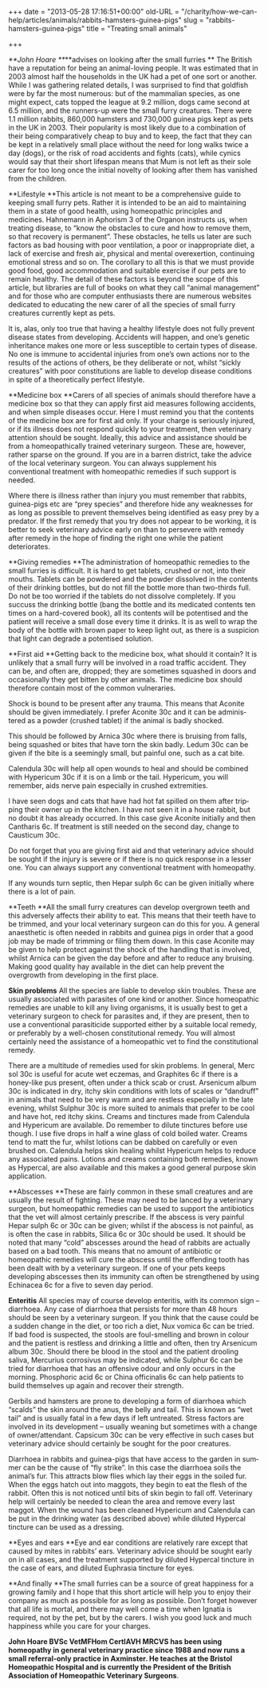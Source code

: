 +++
date = "2013-05-28 17:16:51+00:00"
old-URL = "/charity/how-we-can-help/articles/animals/rabbits-hamsters-guinea-pigs"
slug = "rabbits-hamsters-guinea-pigs"
title = "Treating small animals"

+++

_**John Hoare **_**advises on looking after the small furries
**
The British have a reputation for being an animal-loving people. It was estimated that in 2003 almost half the households in the UK had a pet of one sort or another. While I was gath­ering related details, I was surprised to find that goldfish were by far the most numerous: but of the mammalian species, as one might expect, cats topped the league at 9.2 million, dogs came second at 6.5 million, and the runners-up were the small furry creatures. There were 1.1 million rabbits, 860,000 hamsters and 730,000 guinea pigs kept as pets in the UK in 2003. Their popularity is most likely due to a combination of their being comparatively cheap to buy and to keep, the fact that they can be kept in a relatively small place without the need for long walks twice a day (dogs), or the risk of road accidents and fights (cats), while cynics would say that their short life­span means that Mum is not left as their sole carer for too long once the initial novelty of looking after them has van­ished from the children.

**Lifestyle
**This article is not meant to be a com­prehensive guide to keeping small furry pets. Rather it is intended to be an aid to maintaining them in a state of good health, using homeopathic principles and medicines. Hahnemann in Aphorism 3 of the Organon instructs us, when treating disease, to “know the obstacles to cure and how to remove them, so that recovery is permanent”. These obstacles, he tells us later are such factors as bad housing with poor ventilation, a poor or inappropriate diet, a lack of exercise and fresh air, physical and mental over­exertion, continuing emotional stress and so on. The corollary to all this is that we must provide good food, good accom­modation and suitable exercise if our pets are to remain healthy. The detail of these factors is beyond the scope of this article, but libraries are full of books on what they call “animal management” and for those who are computer enthu­siasts there are numerous websites dedicated to educating the new carer of all the species of small furry creatures currently kept as pets.

It is, alas, only too true that having a healthy lifestyle does not fully prevent disease states from developing. Accidents will happen, and one’s genetic inheri­tance makes one more or less suscepti­ble to certain types of disease. No one is immune to accidental injuries from one’s own actions nor to the results of the actions of others, be they deliberate or not, whilst “sickly creatures” with poor constitutions are liable to develop disease conditions in spite of a theoret­ically perfect lifestyle.

**Medicine box
**Carers of all species of animals should therefore have a medicine box so that they can apply first aid measures follow­ing accidents, and when simple diseases occur. Here I must remind you that the contents of the medicine box are for first aid only. If your charge is seriously injured, or if its illness does not respond quickly to your treatment, then veter­inary attention should be sought. Ideally, this advice and assistance should be from a homeopathically trained veterinary surgeon. These are, however, rather sparse on the ground. If you are in a bar­ren district, take the advice of the local veterinary surgeon. You can always supplement his conventional treatment with homeopathic remedies if such sup­port is needed.

Where there is illness rather than injury you must remember that rabbits, guinea-pigs etc are “prey species” and therefore hide any weaknesses for as long as possible to prevent themselves being identified as easy prey by a pre­dator. If the first remedy that you try does not appear to be working, it is better to seek veterinary advice early on than to persevere with remedy after remedy in the hope of finding the right one while the patient deteriorates.

**Giving remedies
**The administration of homeopathic remedies to the small furries is difficult. It is hard to get tablets, crushed or not, into their mouths. Tablets can be powdered and the powder dissolved in the contents of their drinking bottles, but do not fill the bottle more than two-thirds full. Do not be too worried if the tablets do not dissolve completely. If you succuss the drinking bottle (bang the bottle and its medicated contents ten times on a hard-covered book), all its contents will be potentised and the patient will receive a small dose every time it drinks. It is as well to wrap the body of the bottle with brown paper to keep light out, as there is a suspicion that light can degrade a potentised solution.

**First aid
**Getting back to the medicine box, what should it contain? It is unlikely that a small furry will be involved in a road traffic accident. They can be, and often are, dropped; they are sometimes squashed in doors and occasionally they get bitten by other animals. The medi­cine box should therefore contain most of the common vulneraries.

Shock is bound to be present after any trauma. This means that Aconite should be given immediately. I pre­fer Aconite 30c and it can be adminis­tered as a powder (crushed tablet) if the animal is badly shocked.

This should be followed by Arnica 30c where there is bruising from falls, being squashed or bites that have torn the skin badly. Ledum 30c can be given if the bite is a seemingly small, but painful one, such as a cat bite.

Calendula 30c will help all open wounds to heal and should be combined with Hypericum 30c if it is on a limb or the tail. Hypericum, you will remember, aids nerve pain especially in crushed extremities.

I have seen dogs and cats that have had hot fat spilled on them after trip­ping their owner up in the kitchen. I have not seen it in a house rabbit, but no doubt it has already occurred. In this case give Aconite initially and then Cantharis 6c. If treatment is still needed on the second day, change to Causticum 30c.

Do not forget that you are giving first aid and that veterinary advice should be sought if the injury is severe or if there is no quick response in a lesser one. You can always support any conventional treatment with homeopathy.

If any wounds turn septic, then Hepar sulph 6c can be given initially where there is a lot of pain.

**Teeth
**All the small furry creatures can develop overgrown teeth and this adversely affects their ability to eat. This means that their teeth have to be trimmed, and your local veterinary surgeon can do this for you. A general anaesthetic is often needed in rabbits and guinea pigs in order that a good job may be made of trimming or filing them down. In this case Aconite may be given to help pro­tect against the shock of the handling that is involved, whilst Arnica can be given the day before and after to reduce any bruising. Making good quality hay available in the diet can help prevent the overgrowth from developing in the first place.

**Skin problems**
All the species are liable to develop skin troubles. These are usually associated with parasites of one kind or another. Since homeopathic remedies are unable to kill any living organisms, it is usually best to get a veterinary surgeon to check for parasites and, if they are present, then to use a conventional parasiticide sup­ported either by a suitable local remedy, or preferably by a well-chosen constitu­tional remedy. You will almost certainly need the assistance of a homeopathic vet to find the constitutional remedy.

There are a multitude of remedies used for skin problems. In general, Merc sol 30c is useful for acute wet eczemas, and Graphites 6c if there is a honey-like pus present, often under a thick scab or crust. Arsenicum album 30c is indicated in dry, itchy skin conditions with lots of scales or “dandruff” in animals that need to be very warm and are restless espe­cially in the late evening, whilst Sulphur 30c is more suited to animals that pre­fer to be cool and have hot, red itchy skins. Creams and tinctures made from Calendula and Hypericum are available. Do remember to dilute tinctures before use though. I use five drops in half a wine glass of cold boiled water. Creams tend to matt the fur, whilst lotions can be dabbed on carefully or even brushed on. Calendula helps skin healing whilst Hypericum helps to reduce any associated pains. Lotions and creams containing both remedies, known as Hypercal, are also available and this makes a good general pur­pose skin application.

**Abscesses
**These are fairly common in these small creatures and are usually the result of fighting. These may need to be lanced by a veterinary surgeon, but homeo­pathic remedies can be used to support the antibiotics that the vet will almost certainly prescribe. If the abscess is very painful Hepar sulph 6c or 30c can be given; whilst if the abscess is not painful, as is often the case in rabbits, Silica 6c or 30c should be used. It should be noted that many “cold” abscesses around the head of rabbits are actually based on a bad tooth. This means that no amount of antibiotic or homeopathic remedies will cure the abscess until the offending tooth has been dealt with by a veteri­nary surgeon. If one of your pets keeps developing abscesses then its immunity can often be strengthened by using Echinacea 6c for a five to seven day period.

**Enteritis**
All species may of course develop enter­itis, with its common sign – diarrhoea. Any case of diarrhoea that persists for more than 48 hours should be seen by a veterinary surgeon. If you think that the cause could be a sudden change in the diet, or too rich a diet, Nux vomica 6c can be tried. If bad food is suspected, the stools are foul-smelling and brown in colour and the patient is restless and drinking a little and often, then try Arsenicum album 30c. Should there be blood in the stool and the patient drool­ing saliva, Mercurius corrosivus may be indicated, while Sulphur 6c can be tried for diarrhoea that has an offensive odour and only occurs in the morning. Phos­phoric acid 6c or China officinalis 6c can help patients to build themselves up again and recover their strength.

Gerbils and hamsters are prone to developing a form of diarrhoea which “scalds” the skin around the anus, the belly and tail. This is known as “wet tail” and is usually fatal in a few days if left untreated. Stress factors are involved in its development – usually weaning but sometimes with a change of owner/atten­dant. Capsicum 30c can be very effec­tive in such cases but veterinary advice should certainly be sought for the poor creatures.

Diarrhoea in rabbits and guinea-pigs that have access to the garden in sum­mer can be the cause of “fly strike”. In this case the diarrhoea soils the animal’s fur. This attracts blow flies which lay their eggs in the soiled fur. When the eggs hatch out into maggots, they begin to eat the flesh of the rabbit. Often this is not noticed until bits of skin begin to fall off. Veterinary help will certainly be needed to clean the area and remove every last maggot. When the wound has been cleaned Hypericum and Calendula can be put in the drinking water (as described above) while diluted Hypercal tincture can be used as a dressing.

**Eyes and ears
**Eye and ear conditions are relatively rare except that caused by mites in rabbits’ ears. Veterinary advice should be sought early on in all cases, and the treatment supported by diluted Hypercal tincture in the case of ears, and diluted Euphrasia tincture for eyes.

**And finally
**The small furries can be a source of great happiness for a growing family and I hope that this short article will help you to enjoy their company as much as pos­sible for as long as possible. Don’t for­get however that all life is mortal, and there may well come a time when Ignatia is required, not by the pet, but by the carers. I wish you good luck and much hap­piness while you care for your charges.

**John Hoare BVSc VetMFHom CertIAVH MRCVS has been using homeopathy in general veterinary practice since 1988 and now runs a small referral-only practice in Axminster. He teaches at the Bristol Homeopathic Hospital and is currently the President of the British Association of Homeopathic Veterinary Surgeons**.
